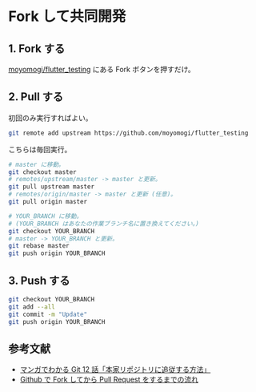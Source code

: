 # Fork して共同開発

## 1. Fork する

[moyomogi/flutter_testing](https://github.com/moyomogi/flutter_testing) にある Fork ボタンを押すだけ。

## 2. Pull する

初回のみ実行すればよい。
```sh
git remote add upstream https://github.com/moyomogi/flutter_testing
```

こちらは毎回実行。
```sh
# master に移動。
git checkout master
# remotes/upstream/master -> master と更新。
git pull upstream master
# remotes/origin/master -> master と更新 (任意)。
git pull origin master

# YOUR_BRANCH に移動。
# (YOUR_BRANCH はあなたの作業ブランチ名に置き換えてください。)
git checkout YOUR_BRANCH
# master -> YOUR_BRANCH と更新。
git rebase master
git push origin YOUR_BRANCH
```

## 3. Push する

```sh
git checkout YOUR_BRANCH
git add --all
git commit -m "Update"
git push origin YOUR_BRANCH
```

## 参考文献

- [マンガでわかる Git 12 話「本家リポジトリに追従する方法」](https://next.rikunabi.com/journal/20180322_t12_iq/)
- [Github で Fork してから Pull Request をするまでの流れ](http://kik.xii.jp/archives/179)
